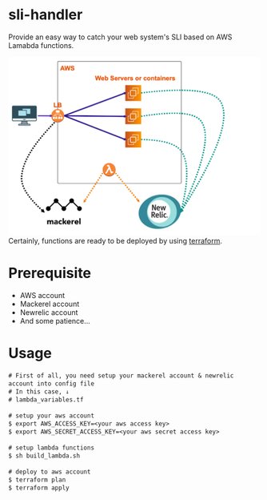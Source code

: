 # sli-handler  
Provide an easy way to catch your web system's SLI based on AWS Lamabda functions.  
  
![image](./image.png)
Certainly, functions are ready to be deployed by using [terraform](https://www.terraform.io/).  

# Prerequisite  
- AWS account  
- Mackerel account
- Newrelic account
- And some patience...

# Usage
```
# First of all, you need setup your mackerel account & newrelic account into config file
# In this case, ↓
# lambda_variables.tf

# setup your aws account
$ export AWS_ACCESS_KEY=<your aws access key>
$ export AWS_SECRET_ACCESS_KEY=<your aws secret access key>

# setup lambda functions
$ sh build_lambda.sh

# deploy to aws account
$ terraform plan
$ terraform apply
```

